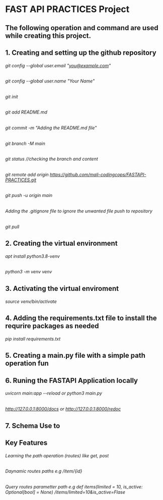 # FAST API PRACTICES Project

## The following operation and command are used while creating this project.
## 1. Creating and setting up the github repository
###### git config --global user.email "you@example.com"
###### git config --global user.name "Your Name"
###### git init
###### git add README.md
###### git commit -m "Adding the README.md file"
###### git branch -M main
###### git status //checking the branch and content
###### git remote add origin https://github.com/mali-codingcops/FASTAPI-PRACTICES.git
###### git push -u origin main 
###### Adding the .gitignore file to ignore the unwanted file push to repository
###### git pull
## 2. Creating the virtual environment
###### apt install python3.8-venv 
###### python3 -m venv venv
## 3. Activating the virtual enviroment 
###### source venv/bin/activate
## 4. Adding the requirements.txt file to install the requrire packages as needed
###### pip install requirements.txt
## 5. Creating a main.py file with a simple path operation fun
## 6. Runing the FASTAPI Application locally
###### uvicorn main:app --reload or python3 main.py
###### http://127.0.0.1:8000/docs or http://127.0.0.1:8000/redoc
## 7. Schema Use to 

## Key Features
###### Learning the path operation (routes) like get, post
###### Daynamic routes paths e.g /item/{id}
###### Query routes parametter path e.g def items(limited = 10, is_active: Optional[bool] = None)  /items/limited=10&is_active=Flase